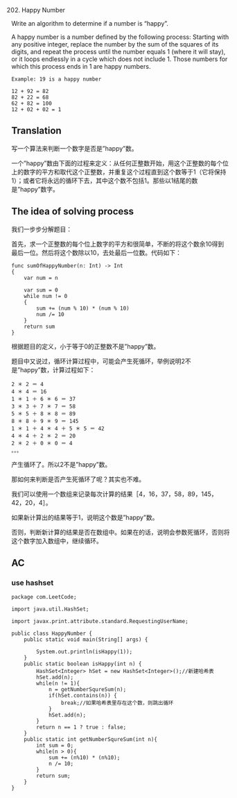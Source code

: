 202. Happy Number

Write an algorithm to determine if a number is “happy”.

A happy number is a number defined by the following process: Starting with any positive integer, replace the number by the sum of the squares of its digits, and repeat the process until the number equals 1 (where it will stay), or it loops endlessly in a cycle which does not include 1. Those numbers for which this process ends in 1 are happy numbers.



```
Example: 19 is a happy number

12 + 92 = 82
82 + 22 = 68
62 + 82 = 100
12 + 02 + 02 = 1
```

## Translation

写一个算法来判断一个数字是否是”happy”数。

一个”happy”数由下面的过程来定义：从任何正整数开始，用这个正整数的每个位上的数字的平方和取代这个正整数，并重复这个过程直到这个数等于1（它将保持1）；或者它将永远的循环下去，其中这个数不包括1。那些以1结尾的数是”happy”数字。



## The idea of solving process

我们一步步分解题目：

首先，求一个正整数的每个位上数字的平方和很简单，不断的将这个数余10得到最后一位。然后将这个数除以10，去处最后一位数。代码如下：

```
func sumOfHappyNumber(n: Int) -> Int
{
    var num = n
    
    var sum = 0
    while num != 0
    {
        sum += (num % 10) * (num % 10)
        num /= 10
    }
    return sum
}
```
根据题目的定义，小于等于0的正整数不是”happy”数。

题目中又说过，循环计算过程中，可能会产生死循环，举例说明2不是”happy”数，计算过程如下：
```
2 ＊ 2 ＝ 4
4 ＊ 4 ＝ 16
1 ＊ 1 ＋ 6 ＊ 6 ＝ 37
3 ＊ 3 ＋ 7 ＊ 7 ＝ 58
5 ＊ 5 ＋ 8 ＊ 8 ＝ 89
8 ＊ 8 ＋ 9 ＊ 9 ＝ 145
1 ＊ 1 ＋ 4 ＊ 4 ＋ 5 ＊ 5 ＝ 42
4 ＊ 4 ＋ 2 ＊ 2 ＝ 20
2 ＊ 2 ＋ 0 ＊ 0 ＝ 4
。。。
```

产生循环了。所以2不是”happy”数。

那如何来判断是否产生死循环了呢？其实也不难。

我们可以使用一个数组来记录每次计算的结果［4，16，37，58，89，145，42，20，4］。

如果新计算出的结果等于1，说明这个数是”happy”数。

否则，判断新计算的结果是否在数组中。如果在的话，说明会参数死循环，否则将这个数字加入数组中，继续循环。

## AC
### use hashset
```
package com.LeetCode;

import java.util.HashSet;

import javax.print.attribute.standard.RequestingUserName;

public class HappyNumber {
	public static void main(String[] args) {
		
		System.out.println(isHappy(1));
	}
	public static boolean isHappy(int n) {
		HashSet<Integer> hSet = new HashSet<Integer>();//新建哈希表
		hSet.add(n);
		while(n != 1){
			n = getNumberSqureSum(n);
			if(hSet.contains(n)) {
				break;//如果哈希表里存在这个数，则跳出循环
			}
			hSet.add(n);
		}
		return n == 1 ? true : false;
	}
	public static int getNumberSqureSum(int n){
		int sum = 0;
		while(n > 0){
			sum += (n%10) * (n%10);
			n /= 10;
		}
		return sum;
	}
}

```
